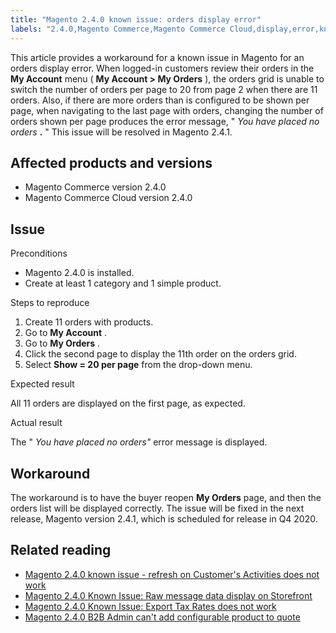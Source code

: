 ```yaml
---
title: "Magento 2.4.0 known issue: orders display error"
labels: "2.4.0,Magento Commerce,Magento Commerce Cloud,display,error,known issues,orders"
---
```


This article provides a workaround for a known issue in Magento for an orders display error. When logged-in customers review their orders in the **My Account** menu ( **My Account > My Orders** ), the orders grid is unable to switch the number of orders per page to 20 from page 2 when there are 11 orders. Also, if there are more orders than is configured to be shown per page, when navigating to the last page with orders, changing the number of orders shown per page produces the error message, " *You have placed no orders*  **.** " This issue will be resolved in Magento 2.4.1.

## Affected products and versions

* Magento Commerce version 2.4.0
* Magento Commerce Cloud version 2.4.0

## Issue

 <span class="wysiwyg-underline">Preconditions</span> 

* Magento 2.4.0 is installed.
* Create at least 1 category and 1 simple product.

 <span class="wysiwyg-underline">Steps to reproduce</span> 

1. Create 11 orders with products.
1. Go to **My Account** .
1. Go to **My Orders** .
1. Click the second page to display the 11th order on the orders grid.
1. Select **Show = 20 per page** from the drop-down menu.

 <span class="wysiwyg-underline">Expected result</span> 

All 11 orders are displayed on the first page, as expected.

 <span class="wysiwyg-underline">Actual result</span> 

The " *You have placed no orders"* error message is displayed.

## Workaround

The workaround is to have the buyer reopen **My Orders** page, and then the orders list will be displayed correctly. The issue will be fixed in the next release, Magento version 2.4.1, which is scheduled for release in Q4 2020.

## Related reading

* [Magento 2.4.0 known issue - refresh on Customer's Activities does not work](https://support.magento.com/hc/en-us/articles/360046091332)
* [Magento 2.4.0 Known Issue: Raw message data display on Storefront](https://support.magento.com/hc/en-us/articles/360045804332)
* [Magento 2.4.0 Known Issue: Export Tax Rates does not work](https://support.magento.com/hc/en-us/articles/360045850032)
* [Magento 2.4.0 B2B Admin can't add configurable product to quote](https://support.magento.com/hc/en-us/articles/360046801971)

